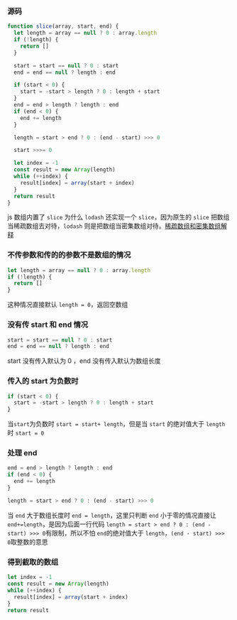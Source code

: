 ### 源码

```js
function slice(array, start, end) {
  let length = array == null ? 0 : array.length
  if (!length) {
    return []
  }

  start = start == null ? 0 : start
  end = end == null ? length : end

  if (start < 0) {
    start = -start > length ? 0 : length + start
  }
  end = end > length ? length : end
  if (end < 0) {
    end += length
  }

  length = start > end ? 0 : (end - start) >>> 0

  start >>>= 0

  let index = -1
  const result = new Array(length)
  while (++index) {
    result[index] = array(start + index)
  }
  return result
}
```

js 数组内置了 `slice` 为什么 `lodash` 还实现一个 `slice`，因为原生的 `slice` 把数组当稀疏数组去对待，`lodash` 则是把数组当密集数组对待。[稀疏数组和密集数组解释](https://juejin.cn/post/6975531514444562462)

### 不传参数和传的的参数不是数组的情况

```js
let length = array == null ? 0 : array.length
if (!length) {
  return []
}
```

这种情况直接默认 `length = 0`，返回空数组

### 没有传 start 和 end 情况

```js
start = start == null ? 0 : start
end = end == null ? length : end
```

start 没有传入默认为 0 ，end 没有传入默认为数组长度

### 传入的 start 为负数时

```js
if (start < 0) {
  start = -start > length ? 0 : length + start
}
```

当`start`为负数时 `start = start+ length`，但是当 `start` 的绝对值大于 `length` 时 `start = 0`

### 处理 end

```js
end = end > length ? length : end
if (end < 0) {
  end += length
}

length = start > end ? 0 : (end - start) >>> 0
```

当 `end` 大于数组长度时 `end = length`，这里只判断 `end` 小于零的情况直接让 `end+=length`，是因为后面一行代码 `length = start > end ? 0 : (end - start) >>> 0`有限制，所以不怕 `end`的绝对值大于 `length`，`(end - start) >>> 0`取整数的意思

### 得到截取的数组

```js
let index = -1
const result = new Array(length)
while (++index) {
  result[index] = array(start + index)
}
return result
```
